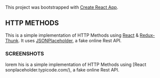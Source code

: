 This project was bootstrapped with [Create React App](https://github.com/facebook/create-react-app).

## HTTP METHODS

This is a simple implementation of HTTP Methods using [React](https://reactjs.org/) & [Redux-Thunk](https://github.com/reduxjs/redux-thunk). It uses [JSONPlaceholder](https://jsonplaceholder.typicode.com/), a fake online Rest API.

### SCREENSHOTS

lorem his is a simple implementation of HTTP Methods using [React
sonplaceholder.typicode.com/), a fake online Rest API.
